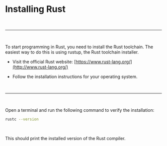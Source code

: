# Installing Rust

<br>

---

<br>

To start programming in Rust, you need to install the Rust toolchain. The easiest way to do this is using rustup, the Rust toolchain installer.

- Visit the official Rust website: [https://www.rust-lang.org/](http://www.rust-lang.org/)

- Follow the installation instructions for your operating system.

<br>

---

<br>

Open a terminal and run the following command to verify the installation:

```bash
rustc --version
```

<br>

This should print the installed version of the Rust compiler.
